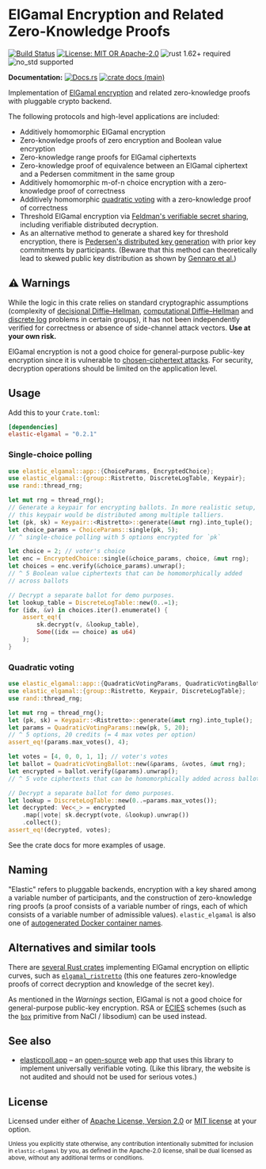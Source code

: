 # ElGamal Encryption and Related Zero-Knowledge Proofs

[![Build Status](https://github.com/slowli/elastic-elgamal/workflows/CI/badge.svg?branch=main)](https://github.com/slowli/elastic-elgamal/actions)
[![License: MIT OR Apache-2.0](https://img.shields.io/badge/License-MIT%2FApache--2.0-blue)](https://github.com/slowli/elastic-elgamal#license)
![rust 1.62+ required](https://img.shields.io/badge/rust-1.62+-blue.svg?label=Required%20Rust)
![no_std supported](https://img.shields.io/badge/no__std-tested-green.svg)

**Documentation:** [![Docs.rs](https://docs.rs/elastic-elgamal/badge.svg)](https://docs.rs/elastic-elgamal/)
[![crate docs (main)](https://img.shields.io/badge/main-yellow.svg?label=docs)](https://slowli.github.io/elastic-elgamal/elastic_elgamal/)

Implementation of [ElGamal encryption] and related zero-knowledge proofs
with pluggable crypto backend.

The following protocols and high-level applications are included:

- Additively homomorphic ElGamal encryption
- Zero-knowledge proofs of zero encryption and Boolean value encryption
- Zero-knowledge range proofs for ElGamal ciphertexts
- Zero-knowledge proof of equivalence between an ElGamal ciphertext and
  a Pedersen commitment in the same group
- Additively homomorphic m-of-n choice encryption with a zero-knowledge
  proof of correctness
- Additively homomorphic [quadratic voting] with a zero-knowledge
  proof of correctness
- Threshold ElGamal encryption via [Feldman's verifiable secret sharing][feldman-vss],
  including verifiable distributed decryption.
- As an alternative method to generate a shared key for threshold encryption, 
  there is [Pedersen's distributed key generation][pedersen-dkg]
  with prior key commitments by participants. (Beware that this method can theoretically
  lead to skewed public key distribution as shown by [Gennaro et al.])

## ⚠ Warnings

While the logic in this crate relies on standard cryptographic assumptions
(complexity of [decisional Diffie–Hellman][DDH], [computational Diffie–Hellman][CDH]
and [discrete log][DLP] problems in certain groups),
it has not been independently verified for correctness or absence of side-channel attack
vectors. **Use at your own risk.**

ElGamal encryption is not a good choice for general-purpose public-key encryption
since it is vulnerable to [chosen-ciphertext attacks][CCA]. For security,
decryption operations should be limited on the application level.

## Usage

Add this to your `Crate.toml`:

```toml
[dependencies]
elastic-elgamal = "0.2.1"
```

### Single-choice polling

```rust
use elastic_elgamal::app::{ChoiceParams, EncryptedChoice};
use elastic_elgamal::{group::Ristretto, DiscreteLogTable, Keypair};
use rand::thread_rng;

let mut rng = thread_rng();
// Generate a keypair for encrypting ballots. In more realistic setup,
// this keypair would be distributed among multiple talliers.
let (pk, sk) = Keypair::<Ristretto>::generate(&mut rng).into_tuple();
let choice_params = ChoiceParams::single(pk, 5);
// ^ single-choice polling with 5 options encrypted for `pk`

let choice = 2; // voter's choice
let enc = EncryptedChoice::single(&choice_params, choice, &mut rng);
let choices = enc.verify(&choice_params).unwrap();
// ^ 5 Boolean value ciphertexts that can be homomorphically added
// across ballots

// Decrypt a separate ballot for demo purposes.
let lookup_table = DiscreteLogTable::new(0..=1);
for (idx, &v) in choices.iter().enumerate() {
    assert_eq!(
        sk.decrypt(v, &lookup_table),
        Some((idx == choice) as u64)
    );
}
```

### Quadratic voting

```rust
use elastic_elgamal::app::{QuadraticVotingParams, QuadraticVotingBallot};
use elastic_elgamal::{group::Ristretto, Keypair, DiscreteLogTable};
use rand::thread_rng;

let mut rng = thread_rng();
let (pk, sk) = Keypair::<Ristretto>::generate(&mut rng).into_tuple();
let params = QuadraticVotingParams::new(pk, 5, 20);
// ^ 5 options, 20 credits (= 4 max votes per option)
assert_eq!(params.max_votes(), 4);

let votes = [4, 0, 0, 1, 1]; // voter's votes
let ballot = QuadraticVotingBallot::new(&params, &votes, &mut rng);
let encrypted = ballot.verify(&params).unwrap();
// ^ 5 vote ciphertexts that can be homomorphically added across ballots

// Decrypt a separate ballot for demo purposes.
let lookup = DiscreteLogTable::new(0..=params.max_votes());
let decrypted: Vec<_> = encrypted
    .map(|vote| sk.decrypt(vote, &lookup).unwrap())
    .collect();
assert_eq!(decrypted, votes);
```

See the crate docs for more examples of usage.

## Naming

"Elastic" refers to pluggable backends, encryption with a key shared
among a variable number of participants, and the construction of zero-knowledge ring proofs
(a proof consists of a variable number of rings, each of which consists of a variable number
of admissible values).
`elastic_elgamal` is also one of [autogenerated Docker container names][docker-rng].

## Alternatives and similar tools

There are [several Rust crates][crates-elgamal] implementing ElGamal encryption
on elliptic curves, such as [`elgamal_ristretto`] (this one features zero-knowledge proofs
of correct decryption and knowledge of the secret key).

As mentioned in the *Warnings* section, ElGamal is not a good choice for general-purpose
public-key encryption. RSA or [ECIES] schemes (such as the [`box`] primitive from NaCl / libsodium)
can be used instead.

## See also

- [elasticpoll.app](https://elasticpoll.app/) – an [open-source][elasticpoll-src] web app
  that uses this library to implement universally verifiable voting. (Like this library,
  the website is not audited and should not be used for serious votes.)

## License

Licensed under either of [Apache License, Version 2.0](LICENSE-APACHE)
or [MIT license](LICENSE-MIT) at your option.

<small>Unless you explicitly state otherwise, any contribution intentionally submitted
for inclusion in `elastic-elgamal` by you, as defined in the Apache-2.0 license,
shall be dual licensed as above, without any additional terms or conditions.</small>

[ElGamal encryption]: https://en.wikipedia.org/wiki/ElGamal_encryption
[quadratic voting]: https://en.wikipedia.org/wiki/Quadratic_voting
[feldman-vss]: https://www.cs.umd.edu/~gasarch/TOPICS/secretsharing/feldmanVSS.pdf
[pedersen-dkg]: https://link.springer.com/content/pdf/10.1007/3-540-46416-6_47.pdf
[Gennaro et al.]: https://link.springer.com/content/pdf/10.1007/3-540-48910-X_21.pdf
[DDH]: https://en.wikipedia.org/wiki/Decisional_Diffie%E2%80%93Hellman_assumption
[CDH]: https://en.wikipedia.org/wiki/Diffie%E2%80%93Hellman_problem
[DLP]: https://en.wikipedia.org/wiki/Discrete_logarithm
[CCA]: https://en.wikipedia.org/wiki/Chosen-ciphertext_attack
[docker-rng]: https://github.com/moby/moby/blob/master/pkg/namesgenerator/names-generator.go
[crates-elgamal]: https://crates.io/search?q=elgamal
[`elgamal_ristretto`]: https://docs.rs/elgamal_ristretto/0.2.3/elgamal_ristretto/index.html
[ECIES]: https://en.wikipedia.org/wiki/Integrated_Encryption_Scheme
[`box`]: https://doc.libsodium.org/public-key_cryptography/sealed_boxes
[elasticpoll-src]: https://github.com/slowli/elasticpoll.app
